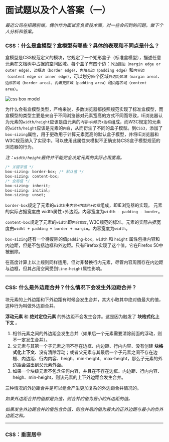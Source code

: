 # 面试题以及个人答案（一）

_最近公司在招聘前端，偶尔作为面试官负责技术面，对一些会问到的问题，做下个人分析和答案。_

### CSS：什么是盒模型？盒模型有哪些？具体的表现和不同点是什么？

盒模型是CSS规范定义的模块，它规定了一个矩形盒子（标准盒模型），描述任意元素在文档树中占据的空间区域。每个盒子有四个边：`外边距边（margin edge or outer edge）`、`边框边（border edge）`、`内填充边（padding edge）`和`内容边（content edge or inner edge）`，可以划分四个区域`外边距区域（margin area）`、`边框区域（border area）`、`内填充区域（padding area）`和`内容区域（content area）`。

![css box model](https://drafts.csswg.org/css-box-3/images/box.png)

为什么会有盒模型类型，严格来说，多数浏览器都按照规范实现了标准盒模型，而盒模型的类型主要是来自于不同浏览器对元素宽高的方式不同而导致，IE浏览器认为元素的`width/height`应该是由元素的`内容+内填充+边框`组成，而W3C规定的元素的`width/height`应该是元素的`内容`，从而衍生了不同的盒子模型。到`CSS3`，添加了`box-sizing`属性，用于更改用于计算元素宽高的默认盒子模型，并将IE浏览器和W3C规范纳入了实现中。可以使用此属性来模拟不正确支持CSS盒子模型规范的浏览器的行为。

_注：`width/height`最终并不能完全决定元素的实际占用宽高。_
``` css
/* 关键字值 */
box-sizing: border-box; /* 默认值 */
box-sizing: content-box;
/* 全局值 */
box-sizing: inherit;
box-sizing: initial;
box-sizing: unset;
```
`border-box`规定了元素的`width`由`内容+内填充+边框`组成，即IE浏览器的实现。 元素的实际占据宽度由 width属性+外边距。内容宽度为`width - padding - border`。

`content-box`规定了元素的`width`即`内容宽度`, W3C规范的标准。元素的实际占据宽度由`widht + padding + border + margin`。内容宽度为`width`。

`box-sizing`还有一个待废除的值`padding-box`，`width` 和 `height` 属性包括内容和内边距，但是不包括边框和外边距。只有Firefox实现了这个值，它在Firefox 50中被删除。

在高度计算上以上规则同样适用，但对非替换行内元素，尽管内容周围存在内边距与边框，但其占用空间受到`line-height`属性影响。

____

### CSS: 什么是外边距合并？什么情况下会发生外边距合并？

块元素的上外边距和下外边距有时候会发生合并，其大小取其中绝对值最大的值，这种行为叫做外边距合并。

__浮动元素__ 和 __绝对定位元素__ 的外边距不会发生合并。这是因为触发了 __块格式化上下文__ 。

1. 相邻元素之间的外边距会发生合并（如果后一个元素需要清除前面的浮动，则不一定发生合并）。
2. 父元素与其第一个子元素之间不存在边框、内边距、行内内容、没有创建 __块格式化上下文__、没有清除浮动；或者父元素与其最后一个子元素之间不存在边框、内边距、行内内容、heigh、min-height、max-height，那么子元素的外边距会溢出到父元素外面。
3. 如果一个块级元素不包含任何内容，并且在不存在边框、内边距、行内内容、heigh、min-height，则该元素的上下外边距会发生合并。

三种情况的外边距合并是可以组合产生更加复杂的外边距合并情况的。

_如果外边距合并的值都是负值，则合并的值为最小的外边距的值。_

_如果发生外边距合并的值包含负值，则合并后的值为最大的正外边距与最小的负外边距之和。_

_____

### CSS：垂直居中
